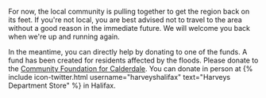 For now, the local community is pulling together to get the region back on its
feet. If you're not local, you are best advised not to travel to the area
without a good reason in the immediate future. We will welcome you back when
we're up and running again.

In the meantime, you can directly help by donating to one of the funds.
A fund has been created for residents affected by the floods. Please donate to
the
[Community Foundation for Calderdale](https://localgiving.com/appeal/Flooding).
You can donate in person at {% include icon-twitter.html
  username="harveyshalifax" text="Harveys Department Store" %} in Halifax.
